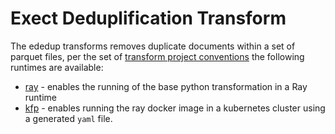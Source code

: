 # Exect Deduplification Transform 
The ededup transforms removes duplicate documents within a set of parquet files, 
per the set of 
[transform project conventions](../../README.md#transform-project-conventions)
the following runtimes are available:

* [ray](ray/README.md) - enables the running of the base python transformation
in a Ray runtime
* [kfp](kfp_ray/README.md) - enables running the ray docker image 
in a kubernetes cluster using a generated `yaml` file.
